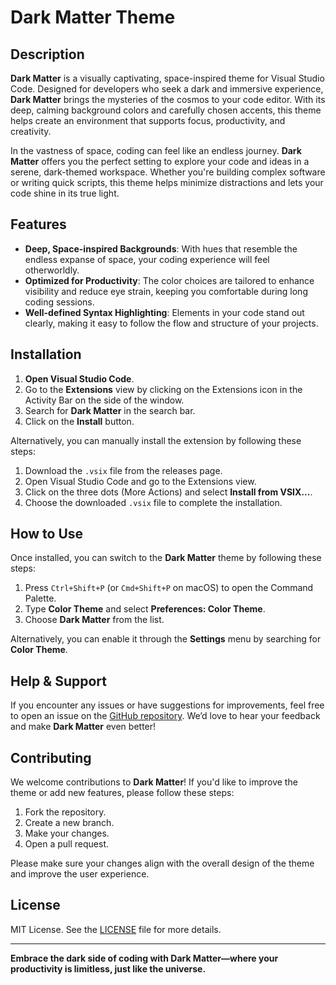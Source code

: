 # Dark Matter Theme

## Description

**Dark Matter** is a visually captivating, space-inspired theme for Visual Studio Code. Designed for developers who seek a dark and immersive experience, **Dark Matter** brings the mysteries of the cosmos to your code editor. With its deep, calming background colors and carefully chosen accents, this theme helps create an environment that supports focus, productivity, and creativity.

In the vastness of space, coding can feel like an endless journey. **Dark Matter** offers you the perfect setting to explore your code and ideas in a serene, dark-themed workspace. Whether you're building complex software or writing quick scripts, this theme helps minimize distractions and lets your code shine in its true light.

## Features

- **Deep, Space-inspired Backgrounds**: With hues that resemble the endless expanse of space, your coding experience will feel otherworldly.
- **Optimized for Productivity**: The color choices are tailored to enhance visibility and reduce eye strain, keeping you comfortable during long coding sessions.
- **Well-defined Syntax Highlighting**: Elements in your code stand out clearly, making it easy to follow the flow and structure of your projects.

## Installation

1. **Open Visual Studio Code**.
2. Go to the **Extensions** view by clicking on the Extensions icon in the Activity Bar on the side of the window.
3. Search for **Dark Matter** in the search bar.
4. Click on the **Install** button.

Alternatively, you can manually install the extension by following these steps:

1. Download the `.vsix` file from the releases page.
2. Open Visual Studio Code and go to the Extensions view.
3. Click on the three dots (More Actions) and select **Install from VSIX...**.
4. Choose the downloaded `.vsix` file to complete the installation.

## How to Use

Once installed, you can switch to the **Dark Matter** theme by following these steps:

1. Press `Ctrl+Shift+P` (or `Cmd+Shift+P` on macOS) to open the Command Palette.
2. Type **Color Theme** and select **Preferences: Color Theme**.
3. Choose **Dark Matter** from the list.

Alternatively, you can enable it through the **Settings** menu by searching for **Color Theme**.

## Help & Support

If you encounter any issues or have suggestions for improvements, feel free to open an issue on the [GitHub repository](https://github.com/yourusername/dark-matter-theme). We’d love to hear your feedback and make **Dark Matter** even better!

## Contributing

We welcome contributions to **Dark Matter**! If you'd like to improve the theme or add new features, please follow these steps:

1. Fork the repository.
2. Create a new branch.
3. Make your changes.
4. Open a pull request.

Please make sure your changes align with the overall design of the theme and improve the user experience.

## License

MIT License. See the [LICENSE](LICENSE) file for more details.

---

**Embrace the dark side of coding with Dark Matter—where your productivity is limitless, just like the universe.**
